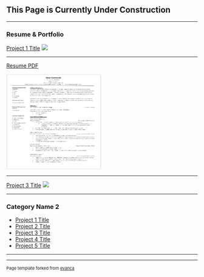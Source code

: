 ## **This Page is Currently Under Construction**

---

### Resume & Portfolio 

[Project 1 Title](/sample_page)
<img src="images/dummy_thumbnail.jpg?raw=true"/>

---

[Resume PDF](/pdf/resume.pdf)

<img width="250" height="250" src="images\resume thumbnail.png"/> 

---
[Project 3 Title](http://example.com/)
<img src="images/dummy_thumbnail.jpg?raw=true"/>

---

### Category Name 2

- [Project 1 Title](http://example.com/)
- [Project 2 Title](http://example.com/)
- [Project 3 Title](http://example.com/)
- [Project 4 Title](http://example.com/)
- [Project 5 Title](http://example.com/)

---




---
<p style="font-size:11px">Page template forked from <a href="https://github.com/evanca/quick-portfolio">evanca</a></p>
<!-- Remove above link if you don't want to attibute -->
